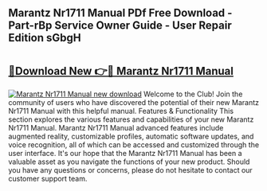 ## Marantz Nr1711 Manual PDf Free Download - Part-rBp Service Owner Guide - User Repair Edition sGbgH

# <h2><a href="http://cf17183.oget.top/?id=Marantz+Nr1711+Manual">🔗Download New 👉🔴 Marantz Nr1711 Manual</a></h2>

[![Marantz Nr1711 Manual new download](https://i.imgur.com/5g1atiW.png)](http://cf17183.oget.top/?id=Marantz+Nr1711+Manual)
Welcome to the Club! Join the community of users who have discovered the potential of their new Marantz Nr1711 Manual with this helpful manual. Features & Functionality This section explores the various features and capabilities of your new Marantz Nr1711 Manual. Marantz Nr1711 Manual advanced features include augmented reality, customizable profiles, automatic software updates, and voice recognition, all of which can be accessed and customized through the user interface. It's our hope that the Marantz Nr1711 Manual has been a valuable asset as you navigate the functions of your new product. Should you have any questions or concerns, please do not hesitate to contact our customer support team.
